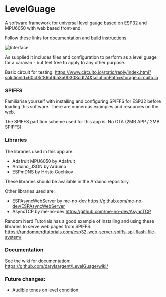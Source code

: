 # LevelGuage
A software framework for universal level gauge based on ESP32 and MPU6050 with web based front-end.

Follow these links for [documentation](https://github.com/Zoogara/LevelGuage/wiki/LevelGuage-Documentation) and [build instructions](https://github.com/Zoogara/LevelGuage/wiki/Build-Log-for-$AU70-version-($AU40-without-battery)---coming-soon)

![Interface](https://www.dropbox.com/s/y6bet9axlc7e0zn/ExampleLevel_1_1.jpg?raw=1)

As supplied it includes files and configuration to perform as a level guage for a caravan - but feel free to apply to any other purpose.

Basic circuit for testing:
https://www.circuito.io/static/reply/index.html?solutionId=60c05f86b0ba3a00308cdf74&solutionPath=storage.circuito.io

### SPIFFS

Familiarise yourself with installing and configuring SPIFFS for ESP32 before loading this software.  There are numerous examples and resources on the web.

The SPIFFS partition scheme used for this app is: No OTA (2MB APP / 2MB SPIFFS)

### Libraries

The libraries used in this app are:

  * Adafruit MPU6050 by Adafruit
  * Arduino_JSON by Arduino
  * ESPmDNS by Hristo Gochkov
  
These libraries should be available in the Arduino repository.

Other libraries used are:

  * ESPAsyncWebServer by me-no-dev https://github.com/me-no-dev/ESPAsyncWebServer
  * AsyncTCP by me-no-dev https://github.com/me-no-dev/AsyncTCP
  
Random Nerd Tutorials has a good example of installing and using these libraries to serve web pages from SPIFFS: https://randomnerdtutorials.com/esp32-web-server-spiffs-spi-flash-file-system/
  
### Documentation

See the wiki for documentation: https://github.com/darylsargent/LevelGuage/wiki/

### Future changes:

* Audible tones on level condition
